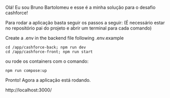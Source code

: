 Olá! Eu sou Bruno Bartolomeu e esse é a minha solução para o desafio cashforce!

Para rodar a aplicação basta seguir os passos a seguir: (É necessário estar no repositório pai do projeto e abrir um terminal para cada comando)

Create a .env in the backend file following .env.example

```
cd /app/cashforce-back; npm run dev
cd /app/cashforce-front; npm run start

```

ou rode os containers com o comando:

```
npm run compose:up
```

Pronto! Agora a aplicação está rodando.

http://localhost:3000/

